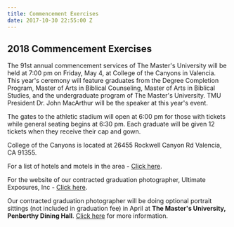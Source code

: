 ```yaml
---
title: Commencement Exercises
date: 2017-10-30 22:55:00 Z
---
```


## 2018 Commencement Exercises

The 91st annual commencement services of The Master's University will be held at 7:00 pm on Friday, May 4, at College of the Canyons in Valencia. This year's ceremony will feature graduates from the Degree Completion Program, Master of Arts in Biblical Counseling, Master of Arts in Biblical Studies, and the undergraduate program of The Master's University.  TMU President Dr. John MacArthur will be the speaker at this year's event.

The gates to the athletic stadium will open at 6:00 pm for those with tickets while general seating begins at 6:30 pm. Each graduate will be given 12 tickets when they receive their cap and gown.

College of the Canyons is located at 26455 Rockwell Canyon Rd Valencia, CA 91355.

For a list of hotels and motels in the area - [Click here](http://athletics.masters.edu/visitorinfo/hotels/).

For the website of our contracted graduation photographer, Ultimate Exposures, Inc - [Click here](http://www.ultimateexposures.com/).

Our contracted graduation photographer will be doing optional portrait sittings (not included in graduation fee) in April at **The Master's University, Penberthy Dining Hall**. [Click here](http://athletics.masters.edu/media/869444/2017gradportraits.pdf) for more information.